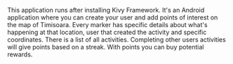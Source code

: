 This application runs after installing Kivy Framework.
It's an Android application where you can create your user and add points of interest on the map of Timisoara. 
Every marker has specific details about what's happening at that location, user that created the activity and specific coordinates.
There is a list of all activities.
Completing other users activities will give points based on a streak.
With points you can buy potential rewards.
